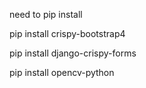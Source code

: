 need to pip install   

pip install crispy-bootstrap4  

pip install django-crispy-forms  

pip install opencv-python
